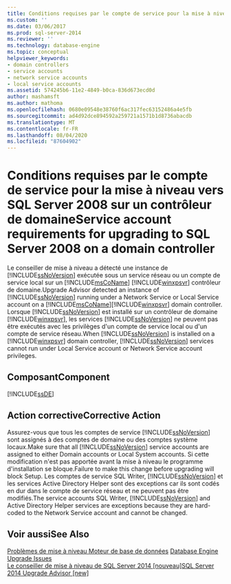 ```yaml
---
title: Conditions requises par le compte de service pour la mise à niveau vers SQL Server 2008 sur un contrôleur de domaine | Microsoft Docs
ms.custom: ''
ms.date: 03/06/2017
ms.prod: sql-server-2014
ms.reviewer: ''
ms.technology: database-engine
ms.topic: conceptual
helpviewer_keywords:
- domain controllers
- service accounts
- network service accounts
- local service accounts
ms.assetid: 574245b6-11e2-4849-b0ca-836d673ecd0d
author: mashamsft
ms.author: mathoma
ms.openlocfilehash: 0680e09548e38760f6ac317fec63152486a4e5fb
ms.sourcegitcommit: ad4d92dce894592a259721a1571b1d8736abacdb
ms.translationtype: MT
ms.contentlocale: fr-FR
ms.lasthandoff: 08/04/2020
ms.locfileid: "87604902"
---
```

# <a name="service-account-requirements-for-upgrading-to-sql-server-2008-on-a-domain-controller"></a><span data-ttu-id="4ec68-102">Conditions requises par le compte de service pour la mise à niveau vers SQL Server 2008 sur un contrôleur de domaine</span><span class="sxs-lookup"><span data-stu-id="4ec68-102">Service account requirements for upgrading to SQL Server 2008 on a domain controller</span></span>
  <span data-ttu-id="4ec68-103">Le conseiller de mise à niveau a détecté une instance de [!INCLUDE[ssNoVersion](../../includes/ssnoversion-md.md)] exécutée sous un service réseau ou un compte de service local sur un [!INCLUDE[msCoName](../../includes/msconame-md.md)] [!INCLUDE[winxpsvr](../../includes/winxpsvr-md.md)] contrôleur de domaine.</span><span class="sxs-lookup"><span data-stu-id="4ec68-103">Upgrade Advisor detected an instance of [!INCLUDE[ssNoVersion](../../includes/ssnoversion-md.md)] running under a Network Service or Local Service account on a [!INCLUDE[msCoName](../../includes/msconame-md.md)][!INCLUDE[winxpsvr](../../includes/winxpsvr-md.md)] domain controller.</span></span> <span data-ttu-id="4ec68-104">Lorsque [!INCLUDE[ssNoVersion](../../includes/ssnoversion-md.md)] est installé sur un contrôleur de domaine [!INCLUDE[winxpsvr](../../includes/winxpsvr-md.md)], les services [!INCLUDE[ssNoVersion](../../includes/ssnoversion-md.md)] ne peuvent pas être exécutés avec les privilèges d'un compte de service local ou d'un compte de service réseau.</span><span class="sxs-lookup"><span data-stu-id="4ec68-104">When [!INCLUDE[ssNoVersion](../../includes/ssnoversion-md.md)] is installed on a [!INCLUDE[winxpsvr](../../includes/winxpsvr-md.md)] domain controller, [!INCLUDE[ssNoVersion](../../includes/ssnoversion-md.md)] services cannot run under Local Service account or Network Service account privileges.</span></span>  
  
## <a name="component"></a><span data-ttu-id="4ec68-105">Composant</span><span class="sxs-lookup"><span data-stu-id="4ec68-105">Component</span></span>  
 [!INCLUDE[ssDE](../../includes/ssde-md.md)]  
  
## <a name="corrective-action"></a><span data-ttu-id="4ec68-106">Action corrective</span><span class="sxs-lookup"><span data-stu-id="4ec68-106">Corrective Action</span></span>  
 <span data-ttu-id="4ec68-107">Assurez-vous que tous les comptes de service [!INCLUDE[ssNoVersion](../../includes/ssnoversion-md.md)] sont assignés à des comptes de domaine ou des comptes système locaux.</span><span class="sxs-lookup"><span data-stu-id="4ec68-107">Make sure that all [!INCLUDE[ssNoVersion](../../includes/ssnoversion-md.md)] service accounts are assigned to either Domain accounts or Local System accounts.</span></span> <span data-ttu-id="4ec68-108">Si cette modification n'est pas apportée avant la mise à niveau le programme d'installation se bloque.</span><span class="sxs-lookup"><span data-stu-id="4ec68-108">Failure to make this change before upgrading will block Setup.</span></span> <span data-ttu-id="4ec68-109">Les comptes de service SQL Writer, [!INCLUDE[ssNoVersion](../../includes/ssnoversion-md.md)] et les services Active Directory Helper sont des exceptions car ils sont codés en dur dans le compte de service réseau et ne peuvent pas être modifiés.</span><span class="sxs-lookup"><span data-stu-id="4ec68-109">The service accounts SQL Writer, [!INCLUDE[ssNoVersion](../../includes/ssnoversion-md.md)] and Active Directory Helper services are exceptions because they are hard-coded to the Network Service account and cannot be changed.</span></span>  
  
## <a name="see-also"></a><span data-ttu-id="4ec68-110">Voir aussi</span><span class="sxs-lookup"><span data-stu-id="4ec68-110">See Also</span></span>  
 <span data-ttu-id="4ec68-111">[Problèmes de mise à niveau Moteur de base de données](../../../2014/sql-server/install/database-engine-upgrade-issues.md) </span><span class="sxs-lookup"><span data-stu-id="4ec68-111">[Database Engine Upgrade Issues](../../../2014/sql-server/install/database-engine-upgrade-issues.md) </span></span>  
 [<span data-ttu-id="4ec68-112">Le conseiller de mise à niveau de SQL Server 2014 &#91;nouveau&#93;</span><span class="sxs-lookup"><span data-stu-id="4ec68-112">SQL Server 2014 Upgrade Advisor &#91;new&#93;</span></span>](sql-server-2014-upgrade-advisor.md)  
  
  
